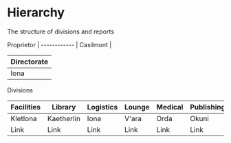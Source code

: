 <div id="title">
  <h1>Hierarchy</h1>
  <p>The structure of divisions and reports</p>
</div>
Proprietor |
------------ |
Casilmont |

Directorate |
------------ |
Iona | V'ara | Nachtiyrn

Divisions

Facilities | Library | Logistics | Lounge | Medical | Publishing | Security
------------ | ------------- | ------------ | ------------- | ------------ | ------------- | -------------
Kletlona | Kaetherlin | Iona | V'ara | Orda | Okuni | Claire
Link | Link | Link | Link | Link | Link | Link
